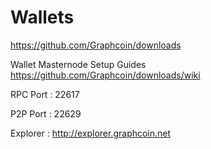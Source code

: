 # Wallets

https://github.com/Graphcoin/downloads

Wallet Masternode Setup Guides https://github.com/Graphcoin/downloads/wiki

RPC Port : 22617

P2P Port : 22629

Explorer : http://explorer.graphcoin.net

